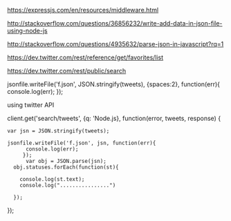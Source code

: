 

https://expressjs.com/en/resources/middleware.html

http://stackoverflow.com/questions/36856232/write-add-data-in-json-file-using-node-js

http://stackoverflow.com/questions/4935632/parse-json-in-javascript?rq=1

https://dev.twitter.com/rest/reference/get/favorites/list

https://dev.twitter.com/rest/public/search

jsonfile.writeFile('f.json', JSON.stringify(tweets), {spaces:2}, function(err){
      console.log(err);
     });


using twitter API

client.get('search/tweets', {q: 'Node.js}, function(error, tweets, response) {
	
	var jsn = JSON.stringify(tweets);
	
	jsonfile.writeFile('f.json', jsn, function(err){
          console.log(err);
         });
          var obj = JSON.parse(jsn);
      obj.statuses.forEach(function(st){

        console.log(st.text);
        console.log("................")

      });
    
  });
